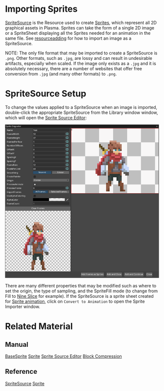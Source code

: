 # Importing Sprites
[SpriteSource](https://github.com/PlasmaEngine/PlasmaDocs/blob/master/code_reference/class_reference/spritesource.markdown) is the Resource used to create [Sprites](https://github.com/PlasmaEngine/PlasmaDocs/blob/master/plasma_editor_documentation/plasmamanual/graphics/sprites/sprite.markdown), which represent all 2D graphical assets in Plasma.  Sprites can take the form of a single 2D image or a SpriteSheet displaying all the Sprites needed for an animation in the same file. See [resourceadding](https://github.com/PlasmaEngine/PlasmaDocs/blob/master/plasma_editor_documentation/plasmamanual/editor/editorcommands/resourceadding.markdown) for how to import an image as a SpriteSource.

NOTE: The only file format that may be imported to create a SpriteSource is `.png`. Other formats, such as `.jpg`, are lossy and can result in undesirable artifacts, especially when scaled. If the image only exists as a `.jpg` and it is absolutely necessary, there are a number of websites that offer free conversion from `.jpg` (and many other formats) to `.png`.

 #  SpriteSource Setup
To change the values applied to a SpriteSource when an image is imported, double-click the appropriate SpriteSource from the Library window window, which will open the [Sprite Source Editor](https://github.com/PlasmaEngine/PlasmaDocs/blob/master/plasma_editor_documentation/plasmamanual/graphics/sprites/spritesourceeditor.markdown):



![SpriteSourceEditor](https://raw.githubusercontent.com/PlasmaEngine/PlasmaDocs/master/media/SpriteImportFull.PNG) 


There are many different properties that may be modified such as where to set the origin, the type of sampling, and the SpriteFill mode (to change from Fill to [Nine Slice](https://github.com/PlasmaEngine/PlasmaDocs/blob/master/plasma_editor_documentation/plasmamanual/graphics/sprites/area.markdown) for example). If the SpriteSource is a sprite sheet created for [ Sprite animation](https://github.com/PlasmaEngine/PlasmaDocs/blob/master/plasma_editor_documentation/plasmamanual/graphics/sprites/spritesourceeditor.markdown#creating-sprite-animatio), click on `Convert to Animation` to open the Sprite Importer window.

 # Related Material

 ## Manual
 [BaseSprite](https://github.com/PlasmaEngine/PlasmaDocs/blob/master/plasma_editor_documentation/plasmamanual/graphics/sprites/basesprite.markdown)
 [Sprite](https://github.com/PlasmaEngine/PlasmaDocs/blob/master/plasma_editor_documentation/plasmamanual/graphics/sprites/sprite.markdown)
 [Sprite Source Editor](https://github.com/PlasmaEngine/PlasmaDocs/blob/master/plasma_editor_documentation/plasmamanual/graphics/sprites/spritesourceeditor.markdown)
 [Block Compression](https://github.com/PlasmaEngine/PlasmaDocs/blob/master/plasma_editor_documentation/plasmamanual/graphics/adding_assets/block_compression.markdown)

 ## Reference
 [SpriteSource](https://github.com/PlasmaEngine/PlasmaDocs/blob/master/plasma_editor_documentation/code_reference/class_reference/spritesource.markdown) 
 [Sprite](https://github.com/PlasmaEngine/PlasmaDocs/blob/master/plasma_editor_documentation/code_reference/class_reference/sprite.markdown)  

 